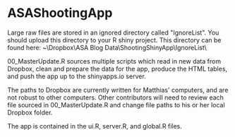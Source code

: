 # ASAShootingApp

Large raw files are stored in an ignored directory called "IgnoreList". You should upload this directory to your R shiny project.
This directory can be found here: ~\Dropbox\ASA Blog Data\ShootingShinyApp\IgnoreList\

00_MasterUpdate.R sources multiple scripts which read in new data from Dropbox, clean and prepare the data for the app, produce the HTML tables, and push the app up to the shinyapps.io server. 

The paths to Dropbox are currently written for Matthias' computers, and are not robust to other computers. Other contributors will need to review each file sourced in 00_MasterUpdate.R and change file paths to his or her local Dropbox folder. 

The app is contained in the ui.R, server.R, and global.R files. 
